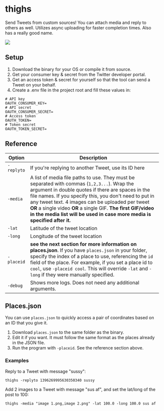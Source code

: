 # thighs

Send Tweets from custom sources! You can attach media and reply to others as well. Utilizes async uploading for faster completion times. Also has a really good name.

![](https://i.imgur.com/bmG2fsl.png)

## Setup

1. Download the binary for your OS or compile it from source.   
2. Get your consumer key & secret from the Twitter developer portal.
3. Get an access token & secret for yourself so that the tool can send a Tweet on your behalf.
4. Create a .env file in the project root and fill these values in:

```
# API key
OAUTH_CONSUMER_KEY=
# API secret
OAUTH_CONSUMER_SECRET=
# Access token
OAUTH_TOKEN=
# Token secret
OAUTH_TOKEN_SECRET=
```

## Reference

|Option|Description|
|-----|-----|
|`-replyto`|If you're replying to another Tweet, use its ID here|
|`-media`|A list of media file paths to use. They must be separated with commas (`1,2,3...`). Wrap the argument in double quotes if there are spaces in the file names. If you specify this, you don't need to put in any tweet text. 4 images can be uploaded per tweet **OR** a single video **OR** a single GIF. **The first GIF/video in the media list will be used in case more media is specified after it.**|
|`-lat`|Latitude of the tweet location|
|`-long`|Longitude of the tweet location|
|`-placeid`|**see the next section for more information on places.json**. If you have `places.json` in your folder, specify the index of a place to use, referencing the `id` field of the place. For example, if you set a place id to `cool`, use `-placeid cool`. This will override `-lat` and `-long` if they were manually specified.|
|`-debug`|Shows more logs. Does not need any additional arguments.|

## Places.json

You can use `places.json` to quickly access a pair of coordinates based on an ID that you give it.

1. Download `places.json` to the same folder as the binary.
2. Edit it if you want. It must follow the same format as the places already in the JSON file.
3. Run the program with `-placeid`. See the reference section above. 

### Examples

Reply to a Tweet with message "sussy":

`thighs -replyto 1396269995630350340 sussy`

Add 2 images to a Tweet with message "sus af", and set the lat/long of the post to 100:

`thighs -media "image 1.png,image 2.png" -lat 100.0 -long 100.0 sus af`

